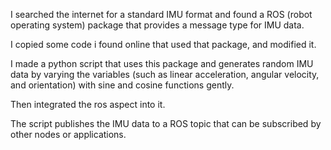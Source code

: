 I searched the internet for a standard IMU format and found a ROS (robot operating system) package that provides a message type for IMU data. 

I copied some code i found online that used that package, and modified it.

I made a python script that uses this package and generates random IMU data by varying the variables (such as linear acceleration, angular velocity, and orientation) with sine and cosine functions gently.

Then integrated the ros aspect into it.

The script publishes the IMU data to a ROS topic that can be subscribed by other nodes or applications.
